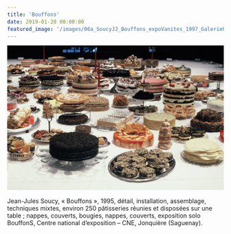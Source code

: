 ```yaml
---
title: 'Bouffons'
date: 2019-01-28 00:00:00
featured_image: '/images/06a_SoucyJJ_Bouffons_expoVanites_1997_GalerieUQAM_siteWeb_1053x704.jpg'
---
```


![](/images/06a_SoucyJJ_Bouffons_expoVanites_1997_GalerieUQAM_siteWeb_1053x704.jpg)

Jean-Jules Soucy, « Bouffons », 1995, détail, installation, assemblage, techniques mixtes, environ 250 pâtisseries réunies et disposées sur une table ; nappes, couverts, bougies, nappes, couverts, exposition solo BouffonS, Centre national d’exposition – CNE, Jonquière (Saguenay).
